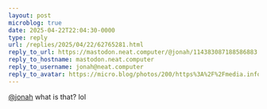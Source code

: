 ```yaml
---
layout: post
microblog: true
date: 2025-04-22T22:04:30-0000
type: reply
url: /replies/2025/04/22/62765281.html
reply_to_url: https://mastodon.neat.computer/@jonah/114383087188586883
reply_to_hostname: mastodon.neat.computer
reply_to_username: jonah@neat.computer
reply_to_avatar: https://micro.blog/photos/200/https%3A%2F%2Fmedia.infosec.exchange%2Finfosec.exchange%2Fcache%2Faccounts%2Favatars%2F109%2F292%2F525%2F614%2F662%2F896%2Foriginal%2F3e935c0655deefd2.jpeg
---
```

<p><span class="h-card"><a href="https://micro.blog/jonah@mastodon.neat.computer" class="u-url mention">@jonah</a></span> what is that? lol</p>
